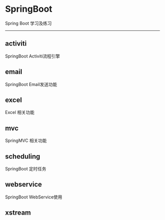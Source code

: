 # SpringBoot

Spring Boot 学习及练习

---

## activiti

SpringBoot Activiti流程引擎

## email

SpringBoot Email发送功能

## excel

Excel 相关功能

## mvc

SpringMVC 相关功能

## scheduling

SpringBoot 定时任务

## webservice

SpringBoot WebService使用

## xstream